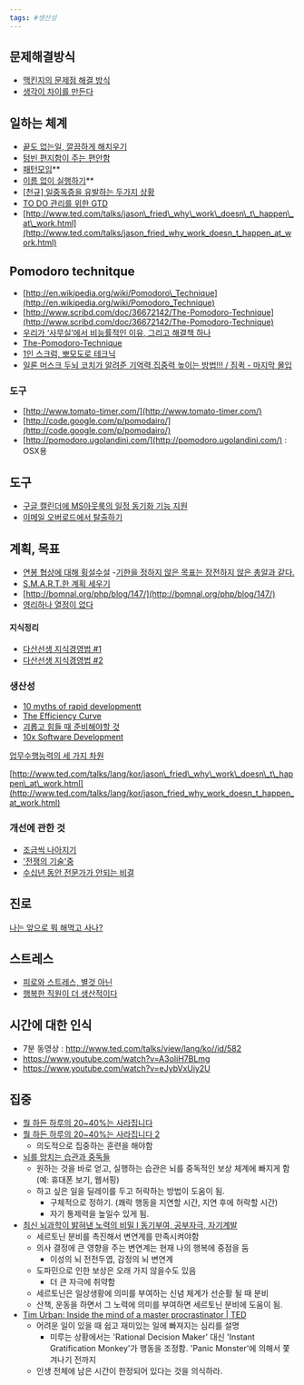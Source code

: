 ```yaml
---
tags: #생산성 
---
```


## 문제해결방식
- [맥킨지의 문제점 해결 방식](http://www.emh.co.kr/xhtml/mckinsey_way.html "맥킨지의 문제점 해결 방식")
- [생각이 차이를 만든다](http://inuit.co.kr/1578 "http://inuit.co.kr/1578")

## 일하는 체계
- [끝도 없는일, 깔끔하게 해치우기](http://inuit.co.kr/1496 "http://inuit.co.kr/1496")
- [텅빈 편지함이 주는 편안함](http://twiny.tistory.com/2590 "http://twiny.tistory.com/2590")
- [패턴모임](http://www.onoffmix.com/e/only2u4u/149 "http://www.onoffmix.com/e/only2u4u/149")**
- [이름 없이
실행하기](http://ahastudio.com/note/PatternWriting2007 "http://ahastudio.com/note/PatternWriting2007")**
- [[천규] 일중독증을 유발하는 두가지 상황](http://yunsunghan.tistory.com/222 "http://yunsunghan.tistory.com/222")
- [TO DO 관리를 위한 GTD](http://www.smartplace.kr/blog_post_330.aspx "http://www.smartplace.kr/blog_post_330.aspx")
- [http://www.ted.com/talks/jason\_fried\_why\_work\_doesn\_t\_happen\_at\_work.html](http://www.ted.com/talks/jason_fried_why_work_doesn_t_happen_at_work.html)

## Pomodoro technitque
- [http://en.wikipedia.org/wiki/Pomodoro\_Technique](http://en.wikipedia.org/wiki/Pomodoro_Technique)
- [http://www.scribd.com/doc/36672142/The-Pomodoro-Technique](http://www.scribd.com/doc/36672142/The-Pomodoro-Technique)
- [우리가 ‘사무실’에서 비능률적인 이유, 그리고 해결책 하나](http://www.talk-with-hani.com/archives/1136 "http://www.talk-with-hani.com/archives/1136")
- [The-Pomodoro-Technique](http://www.scribd.com/doc/36672142/The-Pomodoro-Technique)
- [1인 스크럼, 뽀모도로 테크닉](http://gl3d.net/entry/1%EC%9D%B8-%EC%8A%A4%ED%81%AC%EB%9F%BC-%EB%BD%80%EB%AA%A8%EB%8F%84%EB%A1%9C-%ED%85%8C%ED%81%AC%EB%8B%89 "http://gl3d.net/entry/1%EC%9D%B8-%EC%8A%A4%ED%81%AC%EB%9F%BC-%EB%BD%80%EB%AA%A8%EB%8F%84%EB%A1%9C-%ED%85%8C%ED%81%AC%EB%8B%89")
- [일론 머스크 두뇌 코치가 알려준 기억력,집중력 높이는 방법!!! / 짐퀵 - 마지막 몰입](https://www.youtube.com/watch?v=JSSFhLWfrWc)

### 도구
- [http://www.tomato-timer.com/](http://www.tomato-timer.com/)
- [http://code.google.com/p/pomodairo/](http://code.google.com/p/pomodairo/)
- [http://pomodoro.ugolandini.com/](http://pomodoro.ugolandini.com/) : OSX용

## 도구
- [구글 캘린더에 MS아웃룩의 일정 동기화 기능 지원](http://okjsp.tistory.com/1165643360 "http://okjsp.tistory.com/1165643360")
- [이메일 오버로드에서 탈출하기](http://www.talk-with-hani.com/archives/753 "http://www.talk-with-hani.com/archives/753")

## 계획, 목표
- [연봉 협상에 대해 횡설수설](http://kaistizen.net/EE/index.php/weblog/comments/a_bit_of_thought_about_salary_negotiation/ "http://kaistizen.net/EE/index.php/weblog/comments/a_bit_of_thought_about_salary_negotiation/")
-[기한을 정하지 않은 목표는 장전하지 않은 총알과 같다.](http://moai.tistory.com/652 "http://moai.tistory.com/652")
- [S.M.A.R.T.한 계획 세우기](http://www.zdnet.co.kr/itbiz/column/hotissue/0,39030451,39135710,00.htm "http://www.zdnet.co.kr/itbiz/column/hotissue/0,39030451,39135710,00.htm")
- [http://bomnal.org/php/blog/147/](http://bomnal.org/php/blog/147/)
- [영리하나 열정이 없다](http://agile.egloos.com/5304902 "http://agile.egloos.com/5304902")

#### 지식정리
- [다산선생 지식경영법 \#1](http://cbiscuit.info/119 "http://cbiscuit.info/119")
- [다산선생 지식경영법 \#2](http://cbiscuit.info/120 "http://cbiscuit.info/120")

### 생산성
- [10 myths of rapid developmentt](http://www.iturls.com/Expert/steve/myths.ppt "10 myths of rapid development")
- [The Efficiency Curve](http://ahntaehyuck.tistory.com/222 "The Efficiency Curve")
- [괴롭고 힘들 때 준비해야할 것](http://sunnykwak.egloos.com/3517798 "괴롭고 힘들 때 준비해야할 것")
- [10x Software Development](http://blogs.construx.com/blogs/stevemcc/archive/2008/03/27/productivity-variations-among-software-developers-and-teams-the-origin-of-quot-10x-quot.aspx "http://blogs.construx.com/blogs/stevemcc/archive/2008/03/27/productivity-variations-among-software-developers-and-teams-the-origin-of-quot-10x-quot.aspx")

[업무수행능력의 세 가지 차원](http://younghoe.info/949 "http://younghoe.info/949")

[http://www.ted.com/talks/lang/kor/jason\_fried\_why\_work\_doesn\_t\_happen\_at\_work.html](http://www.ted.com/talks/lang/kor/jason_fried_why_work_doesn_t_happen_at_work.html)

### 개선에 관한 것
- [조금씩 나아지기](http://younghoe.info/1057 "http://younghoe.info/1057")
- ['전쟁의 기술'중](http://yunsunghan.tistory.com/451 "http://yunsunghan.tistory.com/451")
- [수십년 동안 전문가가 안되는 비결](http://agile.egloos.com/5166038 "http://agile.egloos.com/5166038")

## 진로
[나는 앞으로 뭐 해먹고 사나?](http://agile.egloos.com/4570504 "http://agile.egloos.com/4570504")


## 스트레스
- [피로와 스트레스, 별것 아닌](http://jamestic.egloos.com/2074297 "http://jamestic.egloos.com/2074297")
- [행복한 직원이 더 생산적이다](http://www.talk-with-hani.com/archives/1727)

## 시간에 대한 인식
- 7분 동영상 : http://www.ted.com/talks/view/lang/ko//id/582
- https://www.youtube.com/watch?v=A3oIiH7BLmg
- https://www.youtube.com/watch?v=eJybVxUiy2U

## 집중
- [뭘 하든 하루의 20~40%는 사라집니다](https://youtu.be/GLK6O9YM-GI)
- [뭘 하든 하루의 20~40%는 사라집니다 2](https://youtu.be/R6-sw81dBXU)
	- 의도적으로 집중하는 훈련을 해야함
- [뇌를 망치는 습관과 중독들](https://youtu.be/qG7kjpy1pG0)
	- 원하는 것을 바로 얻고, 실행하는 습관은 뇌를 중독적인 보상 체계에 빠지게 함 (예: 휴대폰 보기, 웹서핑)
	- 하고 싶은 일을 딜레이를 두고 허락하는 방법이 도움이 됨.
		- 구체적으로 정하기. (쾌락 행동을 지연할 시간, 지연 후에 허락할 시간)
		- 자기 통제력을 높일수 있게 됨.
- [최신 뇌과학이 밝혀낸 노력의 비밀 l 동기부여, 공부자극, 자기계발](https://www.youtube.com/watch?v=1OfU_ddQZH0)
	- 세르토닌 분비를 촉진해서 변연계를 만족시켜야함
	- 의사 결정에 큰 영향을 주는 변연계는 현재 나의 행복에 중점을 둠
		- 이성의 뇌  전전두엽, 감정의 뇌 변연계 
	- 도파민으로 인한 보상은 오래 가지 않을수도 있음
		- 더 큰 자극에 취약함
	- 세르토닌은 일상생황에 의미를 부여하는 신념 체계가 선순활 될 때 분비
	- 산책, 운동을 하면서 그 노력에 의미를 부여하면 세르토닌 분비에 도움이 됨.
- [Tim Urban: Inside the mind of a master procrastinator | TED](https://www.youtube.com/watch?v=arj7oStGLkU)
	- 어려운 일이 있을 때 쉽고 재미있는 일에 빠져지는 심리를 설명
		- 미루는 상황에서는 'Rational Decision Maker' 대신 'Instant Gratification Monkey'가 행동을 조정함.  'Panic Monster'에 의해서 쫓겨나기 전까지
	- 인생 전체에 남은 시간이 한정되어 있다는 것을 의식하라.
